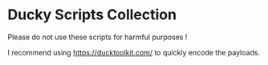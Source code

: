 # Ducky Scripts Collection
Please do not use these scripts for harmful purposes !

I recommend using https://ducktoolkit.com/ to quickly encode the payloads.
